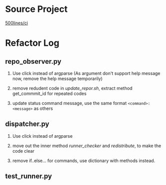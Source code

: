 # Source Project

[500lines/ci](https://github.com/aosabook/500lines/ci)


# Refactor Log

## repo\_observer.py

1. Use click instead of argparse (As argument don't support help message now, remove the help message temporarily) 

2. remove redudent code in *update\_repor.sh*, extract method get\_commmit\_id for repeated codes

3. update status command message, use the same format `<command>:<message>` as others

## dispatcher.py

1. Use click instead of argparse

2. move out the inner method *runner\_checker* and *redistribute*, to make the code clear 

3. remove if..else... for commands, use dictionary with methods instead.

## test\_runner.py

